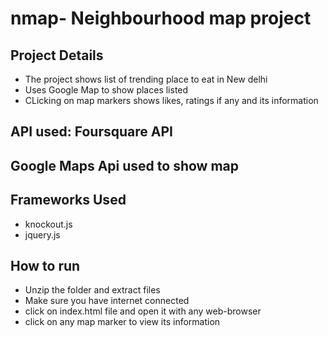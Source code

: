 # nmap- Neighbourhood map project
## Project Details
* The project shows list of trending place to eat in New delhi
* Uses Google Map to show places listed
* CLicking on map markers shows likes, ratings if any and its information

## API used: Foursquare API
## Google Maps Api used to show map

## Frameworks Used
* knockout.js
* jquery.js


## How to run
* Unzip the folder and extract files
* Make sure you have internet connected 
* click on index.html file and open it with any web-browser
* click on any map marker to view its information
